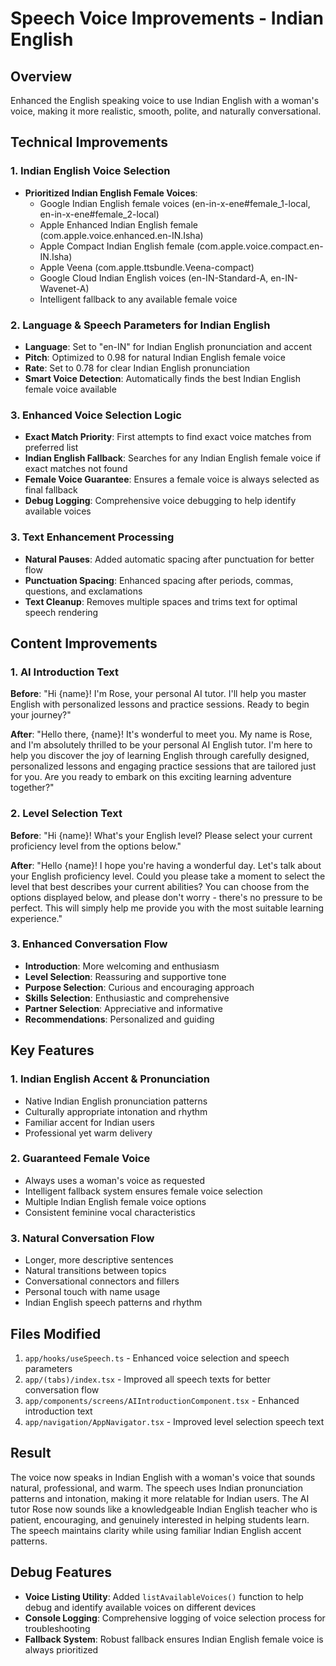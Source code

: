 # Speech Voice Improvements - Indian English

## Overview

Enhanced the English speaking voice to use Indian English with a woman's voice, making it more realistic, smooth, polite, and naturally conversational.

## Technical Improvements

### 1. Indian English Voice Selection

- **Prioritized Indian English Female Voices**:
  - Google Indian English female voices (en-in-x-ene#female_1-local, en-in-x-ene#female_2-local)
  - Apple Enhanced Indian English female (com.apple.voice.enhanced.en-IN.Isha)
  - Apple Compact Indian English female (com.apple.voice.compact.en-IN.Isha)
  - Apple Veena (com.apple.ttsbundle.Veena-compact)
  - Google Cloud Indian English voices (en-IN-Standard-A, en-IN-Wavenet-A)
  - Intelligent fallback to any available female voice

### 2. Language & Speech Parameters for Indian English

- **Language**: Set to "en-IN" for Indian English pronunciation and accent
- **Pitch**: Optimized to 0.98 for natural Indian English female voice
- **Rate**: Set to 0.78 for clear Indian English pronunciation
- **Smart Voice Detection**: Automatically finds the best Indian English female voice available

### 3. Enhanced Voice Selection Logic

- **Exact Match Priority**: First attempts to find exact voice matches from preferred list
- **Indian English Fallback**: Searches for any Indian English female voice if exact matches not found
- **Female Voice Guarantee**: Ensures a female voice is always selected as final fallback
- **Debug Logging**: Comprehensive voice debugging to help identify available voices

### 3. Text Enhancement Processing

- **Natural Pauses**: Added automatic spacing after punctuation for better flow
- **Punctuation Spacing**: Enhanced spacing after periods, commas, questions, and exclamations
- **Text Cleanup**: Removes multiple spaces and trims text for optimal speech rendering

## Content Improvements

### 1. AI Introduction Text

**Before**: "Hi {name}! I'm Rose, your personal AI tutor. I'll help you master English with personalized lessons and practice sessions. Ready to begin your journey?"

**After**: "Hello there, {name}! It's wonderful to meet you. My name is Rose, and I'm absolutely thrilled to be your personal AI English tutor. I'm here to help you discover the joy of learning English through carefully designed, personalized lessons and engaging practice sessions that are tailored just for you. Are you ready to embark on this exciting learning adventure together?"

### 2. Level Selection Text

**Before**: "Hi {name}! What's your English level? Please select your current proficiency level from the options below."

**After**: "Hello {name}! I hope you're having a wonderful day. Let's talk about your English proficiency level. Could you please take a moment to select the level that best describes your current abilities? You can choose from the options displayed below, and please don't worry - there's no pressure to be perfect. This will simply help me provide you with the most suitable learning experience."

### 3. Enhanced Conversation Flow

- **Introduction**: More welcoming and enthusiasm
- **Level Selection**: Reassuring and supportive tone
- **Purpose Selection**: Curious and encouraging approach
- **Skills Selection**: Enthusiastic and comprehensive
- **Partner Selection**: Appreciative and informative
- **Recommendations**: Personalized and guiding

## Key Features

### 1. Indian English Accent & Pronunciation

- Native Indian English pronunciation patterns
- Culturally appropriate intonation and rhythm
- Familiar accent for Indian users
- Professional yet warm delivery

### 2. Guaranteed Female Voice

- Always uses a woman's voice as requested
- Intelligent fallback system ensures female voice selection
- Multiple Indian English female voice options
- Consistent feminine vocal characteristics

### 3. Natural Conversation Flow

- Longer, more descriptive sentences
- Natural transitions between topics
- Conversational connectors and fillers
- Personal touch with name usage
- Indian English speech patterns and rhythm

## Files Modified

1. `app/hooks/useSpeech.ts` - Enhanced voice selection and speech parameters
2. `app/(tabs)/index.tsx` - Improved all speech texts for better conversation flow
3. `app/components/screens/AIIntroductionComponent.tsx` - Enhanced introduction text
4. `app/navigation/AppNavigator.tsx` - Improved level selection speech text

## Result

The voice now speaks in Indian English with a woman's voice that sounds natural, professional, and warm. The speech uses Indian pronunciation patterns and intonation, making it more relatable for Indian users. The AI tutor Rose now sounds like a knowledgeable Indian English teacher who is patient, encouraging, and genuinely interested in helping students learn. The speech maintains clarity while using familiar Indian English accent patterns.

## Debug Features

- **Voice Listing Utility**: Added `listAvailableVoices()` function to help debug and identify available voices on different devices
- **Console Logging**: Comprehensive logging of voice selection process for troubleshooting
- **Fallback System**: Robust fallback ensures Indian English female voice is always prioritized
